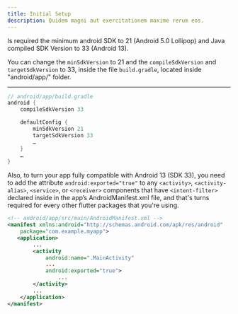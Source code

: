 ```yaml
---
title: Initial Setup
description: Quidem magni aut exercitationem maxime rerum eos.
---
```


Is required the minimum android SDK to 21 (Android 5.0 Lollipop) and Java compiled SDK Version to 33 (Android 13).

You can change the `minSdkVersion` to 21 and the `compileSdkVersion` and `targetSdkVersion` to 33, inside the file `build.gradle`, located inside "android/app/" folder.

---

```gradle
// android/app/build.gradle
android {
    compileSdkVersion 33

    defaultConfig {
        minSdkVersion 21
        targetSdkVersion 33
        …
    }
    …
}
```

Also, to turn your app fully compatible with Android 13 (SDK 33), you need to add the attribute `android:exported="true"` to any `<activity>`, `<activity-alias>`, `<service>`, or `<receiver>` components that have `<intent-filter>` declared inside in the app’s AndroidManifest.xml file, and that's turns required for every other flutter packages that you're using.

```xml
<!-- android/app/src/main/AndroidManifest.xml -->
<manifest xmlns:android="http://schemas.android.com/apk/res/android"
    package="com.example.myapp">
   <application>
        ...
        <activity
            android:name=".MainActivity"
            ...
            android:exported="true">
                ...
        </activity>
        ...
    </application>
</manifest>
```
